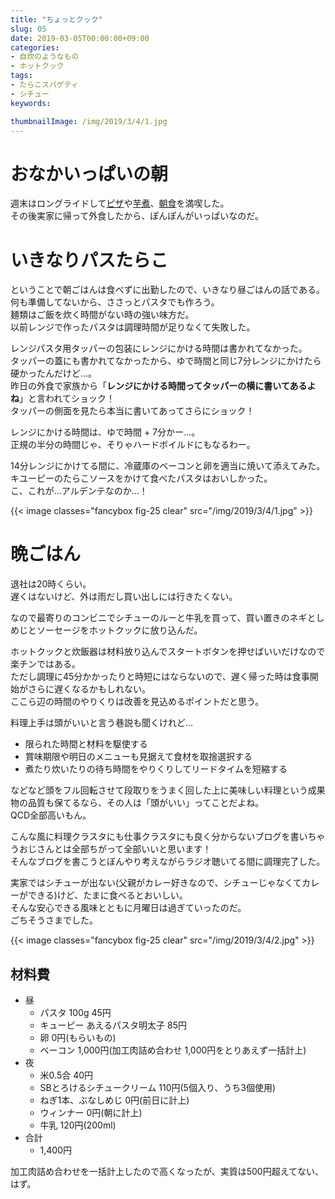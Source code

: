 ```yaml
---
title: "ちょっとクック"
slug: 05
date: 2019-03-05T00:00:00+09:00
categories:
- 自炊のようなもの
- ホットクック
tags:
- たらこスパゲティ
- シチュー
keywords:

thumbnailImage: /img/2019/3/4/1.jpg
---
```


# おなかいっぱいの朝

週末はロングライドして[ピザ](https://twitter.com/hashtag/%E3%83%AD%E3%83%B3%E3%82%B0%E3%83%A9%E3%82%A4%E3%83%89%E3%83%94%E3%82%B6%E3%82%92%E4%BD%9C%E3%82%8D%E3%81%86?src=hash)や[芋煮](https://twitter.com/hashtag/%E3%83%AD%E3%83%B3%E3%82%B0%E3%83%A9%E3%82%A4%E3%83%89%E8%8A%8B%E7%85%AE%E3%82%92%E4%BD%9C%E3%82%8D%E3%81%86?src=hash)、[朝食](https://twitter.com/hashtag/%E3%83%AD%E3%83%B3%E3%82%B0%E3%83%A9%E3%82%A4%E3%83%89%E6%9C%9D%E9%A3%9F%E3%82%92%E4%BD%9C%E3%82%8D%E3%81%86?src=hash)を満喫した。  
その後実家に帰って外食したから、ぽんぽんがいっぱいなのだ。
<!--more-->

# いきなりパスたらこ

ということで朝ごはんは食べずに出勤したので、いきなり昼ごはんの話である。  
何も準備してないから、ささっとパスタでも作ろう。  
麺類はご飯を炊く時間がない時の強い味方だ。  
以前レンジで作ったパスタは調理時間が足りなくて失敗した。  
  
レンジパスタ用タッパーの包装にレンジにかける時間は書かれてなかった。  
タッパーの蓋にも書かれてなかったから、ゆで時間と同じ7分レンジにかけたら硬かったんだけど…。  
昨日の外食で家族から「<b>レンジにかける時間ってタッパーの横に書いてあるよね</b>」と言われてショック！  
タッパーの側面を見たら本当に書いてあって<ssr>さらにショック！</ssr>  
  
レンジにかける時間は、ゆで時間 + 7分かー…。  
正規の半分の時間じゃ、そりゃハードボイルドにもなるわー。  
  
14分レンジにかけてる間に、冷蔵庫のベーコンと卵を適当に焼いて添えてみた。  
キユーピーのたらこソースをかけて食べたパスタはおいしかった。  
こ、これが…<ssr>アルデンテ</ssr>なのか…！

{{< image classes="fancybox fig-25 clear" src="/img/2019/3/4/1.jpg" >}}

# 晩ごはん

退社は20時くらい。  
遅くはないけど、外は雨だし買い出しには行きたくない。  
  
なので最寄りのコンビニでシチューのルーと牛乳を買って、買い置きのネギとしめじとソーセージをホットクックに放り込んだ。  
  
ホットクックと炊飯器は材料放り込んでスタートボタンを押せばいいだけなので楽チンではある。  
ただし調理に45分かかったりと時短にはならないので、遅く帰った時は食事開始がさらに遅くなるかもしれない。  
ここら辺の時間のやりくりは改善を見込めるポイントだと思う。  
  
料理上手は頭がいいと言う巷説も聞くけれど…  
  
+ 限られた時間と材料を駆使する
+ 賞味期限や明日のメニューも見据えて食材を取捨選択する
+ 煮たり炊いたりの待ち時間をやりくりしてリードタイムを短縮する
  
などなど頭をフル回転させて段取りをうまく回した上に美味しい料理という成果物の品質も保てるなら、その人は「頭がいい」ってことだよね。  
QCD全部高いもん。  
  
こんな風に料理クラスタにも仕事クラスタにも<ssr>良く分からない</ssr>ブログを書いちゃうおじさんとは全部ちがって全部いいと思います！  
そんなブログを書こうとぼんやり考えながらラジオ聴いてる間に調理完了した。  
  
実家ではシチューが出ない(父親がカレー好きなので、シチューじゃなくてカレーができる)けど、たまに食べるとおいしい。  
そんな安心できる風味とともに月曜日は過ぎていったのだ。  
ごちそうさまでした。  

{{< image classes="fancybox fig-25 clear" src="/img/2019/3/4/2.jpg" >}}

## 材料費

+ 昼
  - パスタ 100g 45円
  - キューピー あえるパスタ明太子 85円
  - 卵 0円(もらいもの)
  - ベーコン 1,000円(加工肉詰め合わせ 1,000円をとりあえず一括計上)
+ 夜
  - 米0.5合 40円
  - SBとろけるシチュークリーム 110円(5個入り、うち3個使用)
  - ねぎ1本、ぶなしめじ 0円(前日に計上)
  - ウィンナー 0円(朝に計上)
  - 牛乳 120円(200ml)
+ 合計
  - 1,400円

加工肉詰め合わせを一括計上したので高くなったが、実質は500円超えてない、はず。  